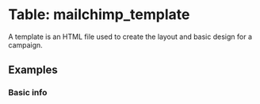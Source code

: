 # Table: mailchimp_template

A template is an HTML file used to create the layout and basic design for a campaign.

## Examples

### Basic info
